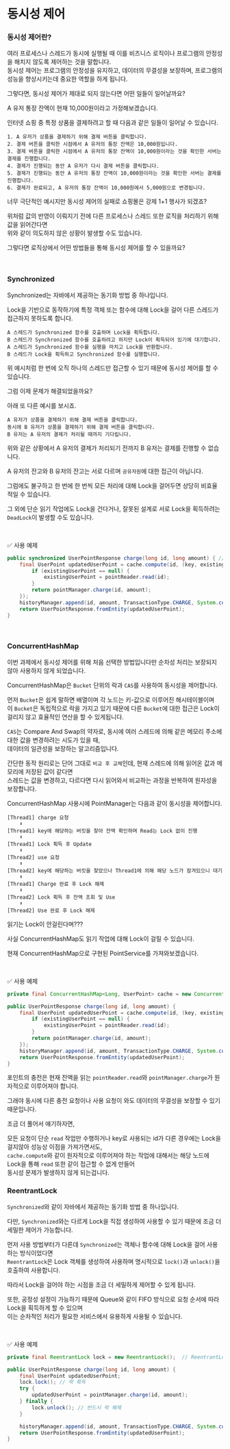 # 동시성 제어

### 동시성 제어란?

여러 프로세스나 스레드가 동시에 실행될 때 이를 비즈니스 로직이나 프로그램의 안정성을 해치지 않도록 제어하는 것을 말합니다.  
동시성 제어는 프로그램의 안정성을 유지하고, 데이터의 무결성을 보장하며, 프로그램의 성능을 향상시키는데 중요한 역할을 하게 됩니다.

그렇다면, 동시성 제어가 제대로 되지 않는다면 어떤 일들이 일어날까요?

A 유저 통장 잔액이 현재 10,000원이라고 가정해보겠습니다.

인터넷 쇼핑 중 특정 상품을 결제하려고 할 때 다음과 같은 일들이 일어날 수 있습니다.

````
1. A 유저가 상품을 결제하기 위해 결제 버튼을 클릭합니다.
2. 결제 버튼을 클릭한 시점에서 A 유저의 통장 잔액은 10,000원입니다.
3. 결제 버튼을 클릭한 시점에서 A 유저의 통장 잔액이 10,000원이라는 것을 확인한 서버는 결제를 진행합니다.
4. 결제가 진행되는 동안 A 유저가 다시 결제 버튼을 클릭합니다.
5. 결제가 진행되는 동안 A 유저의 통장 잔액이 10,000원이라는 것을 확인한 서버는 결제를 진행합니다.
6. 결제가 완료되고, A 유저의 통장 잔액이 10,000원에서 5,000원으로 변경됩니다.
````

너무 극단적인 예시지만 동시성 제어의 실패로 쇼핑몰은 강제 1+1 행사가 되겠죠?

위처럼 값의 반영이 이뤄지기 전에 다른 프로세스나 스레드 또한 로직을 처리하기 위해 값을 읽어간다면  
위와 같이 의도하지 않은 상황이 발생할 수도 있습니다.

그렇다면 로직상에서 어떤 방법들을 통해 동시성 제어를 할 수 있을까요?

<br/>

### Synchronized

Synchronized는 자바에서 제공하는 동기화 방법 중 하나입니다.

Lock을 기반으로 동작하기에 특정 객체 또는 함수에 대해 Lock을 걸어 다른 스레드가 접근하지 못하도록 합니다.

````
A 스레드가 Synchronized 함수를 호출하며 Lock을 획득합니다.
B 스레드가 Synchronized 함수를 호출하려고 하지만 Lock이 획득되어 있기에 대기합니다.
A 스레드가 Synchronized 함수를 실행을 마치고 Lock을 반환합니다.
B 스레드가 Lock을 획득하고 Synchronized 함수를 실행합니다.
````

위 예시처럼 한 번에 오직 하나의 스레드만 접근할 수 있기 때문에 동시성 제어를 할 수 있습니다.

그럼 이제 문제가 해결되었을까요?

아래 또 다른 예시를 보시죠.

````
A 유저가 상품을 결제하기 위해 결제 버튼을 클릭합니다.
동시에 B 유저가 상품을 결제하기 위해 결제 버튼을 클릭합니다.
B 유저는 A 유저의 결제가 처리될 때까지 기다립니다.
````

위와 같은 상황에서 A 유저의 결제가 처리되기 전까지 B 유저는 결제를 진행할 수 없습니다.

A 유저의 잔고와 B 유저의 잔고는 서로 다르며 `공유자원`에 대한 접근이 아닙니다.

그럼에도 불구하고 한 번에 한 번씩 모든 처리에 대해 Lock을 걸어두면 상당히 비효율적일 수 있습니다.

그 외에 단순 읽기 작업에도 Lock을 건다거나, 잘못된 설계로 서로 Lock을 획득하려는 `DeadLock`이 발생할 수도 있습니다.

<br/>  

✅ 사용 예제

```java
public synchronized UserPointResponse charge(long id, long amount) { // synchronized 키워드 사용
	final UserPoint updatedUserPoint = cache.compute(id, (key, existingUserPoint) -> {
		if (existingUserPoint == null) {
			existingUserPoint = pointReader.read(id);
		}
		return pointManager.charge(id, amount);
	});
	historyManager.append(id, amount, TransactionType.CHARGE, System.currentTimeMillis());
	return UserPointResponse.fromEntity(updatedUserPoint);
}

```

<br/>

### ConcurrentHashMap

이번 과제에서 동시성 제어를 위해 처음 선택한 방법입니다만 순차성 처리는 보장되지 않아 사용하지 않게 되었습니다.

ConcurrentHashMap은 `Bucket` 단위의 락과 `CAS`를 사용하여 동시성을 제어합니다.

먼저 `Bucket`은 쉽게 말하면 배열이며 각 노드는 키-값으로 이루어진 해시테이블이며  
이 `Bucket`은 독립적으로 락을 가지고 있기 때문에 다른 `Bucket`에 대한 접근은 Lock이 걸리지 않고 효율적인 연산을 할 수 있게됩니다.

`CAS`는 Compare And Swap의 약자로, 동시에 여러 스레드에 의해 같은 메모리 주소에 대한 값을 변경하려는 시도가 있을 때,  
데이터의 일관성을 보장하는 알고리즘입니다.

간단한 동작 원리로는 단어 그대로 `비교 후 교체`인데, 현재 스레드에 의해 읽어온 값과 메모리에 저장된 값이 같다면  
스레드는 값을 변경하고, 다르다면 다시 읽어와서 비교하는 과정을 반복하여 원자성을 보장합니다.

ConcurrentHashMap 사용시에 PointManager는 다음과 같이 동시성을 제어합니다.

```
[Thread1] charge 요청
    ⬇
[Thread1] key에 해당하는 버킷을 찾아 잔액 확인하며 Read는 Lock 없이 진행
    ⬇
[Thread1] Lock 획득 후 Update
    ⬇
[Thread2] use 요청
    ⬇
[Thread2] key에 해당하는 버킷을 찾았으나 Thread1에 의해 해당 노드가 잠겨있으니 대기
    ⬇
[Thread1] Charge 완료 후 Lock 해제
    ⬇
[Thread2] Lock 획득 후 잔액 조회 및 Use
    ⬇
[Thread2] Use 완료 후 Lock 해제 
```

읽기는 Lock이 안걸린다며???

사실 ConcurrentHashMap도 읽기 작업에 대해 Lock이 걸릴 수 있습니다.

현재 ConcurrentHashMap으로 구현된 PointService를 가져와보겠습니다.

<br />  

✅ 사용 예제

```java
private final ConcurrentHashMap<Long, UserPoint> cache = new ConcurrentHashMap<>();

public UserPointResponse charge(long id, long amount) {
	final UserPoint updatedUserPoint = cache.compute(id, (key, existingUserPoint) -> {
		if (existingUserPoint == null) {
			existingUserPoint = pointReader.read(id);
		}
		return pointManager.charge(id, amount);
	});
	historyManager.append(id, amount, TransactionType.CHARGE, System.currentTimeMillis());
	return UserPointResponse.fromEntity(updatedUserPoint);
}
```

포인트의 충전은 현재 잔액을 읽는 `pointReader.read`와 `pointManager.charge`가 원자적으로 이루어져야 합니다.

그래야 동시에 다른 충전 요청이나 사용 요청이 와도 데이터의 무결성을 보장할 수 있기 때문입니다.

조금 더 풀어서 얘기하자면,

모든 요청이 단순 `read` 작업만 수행하거나 key로 사용되는 id가 다른 경우에는 Lock을 걸지않아 성능상 이점을 가져가면서도,   
`cache.compute`와 같이 원자적으로 이루어져야 하는 작업에 대해서는 해당 노드에 Lock을 통해 `read` 또한 같이 접근할 수 없게 만들어  
동시성 문제가 발생하지 않게 되는겁니다.

### ReentrantLock

`Synchronized`와 같이 자바에서 제공하는 동기화 방법 중 하나입니다.

다만, `Synchronized`와는 다르게 Lock을 직접 생성하여 사용할 수 있기 때문에 조금 더 세밀한 제어가 가능합니다.

먼저 사용 방법부터가 다른데 `Synchronized`는 객체나 함수에 대해 Lock을 걸어 사용하는 방식이었다면  
`ReentrantLock`은 Lock 객체를 생성하여 사용하며 명시적으로 `lock()`과 `unlock()`을 호출하여 사용합니다.

따라서 Lock을 걸어야 하는 시점을 조금 더 세밀하게 제어할 수 있게 됩니다.

또한, 공정성 설정이 가능하기 때문에 Queue와 같이 FIFO 방식으로 요청 순서에 따라 Lock을 획득하게 할 수 있으며  
이는 순차적인 처리가 필요한 서비스에서 유용하게 사용될 수 있습니다.

<br />  

✅ 사용 예제

```java
private final ReentrantLock lock = new ReentrantLock();  // ReentrantLock 생성

public UserPointResponse charge(long id, long amount) {
	final UserPoint updatedUserPoint;
	lock.lock(); // 락 획득
	try {
		updatedUserPoint = pointManager.charge(id, amount);
	} finally {
		lock.unlock(); // 반드시 락 해제
	}

	historyManager.append(id, amount, TransactionType.CHARGE, System.currentTimeMillis());
	return UserPointResponse.fromEntity(updatedUserPoint);
}
```